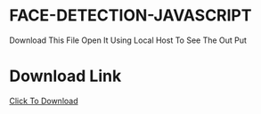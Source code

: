 # FACE-DETECTION-JAVASCRIPT
Download This File Open It Using Local Host To See The Out Put

# Download Link
[Click To Download](https://github.com/ksrisayee12/FACE-DETECTION-JAVASCRIPT/archive/main.zip)
